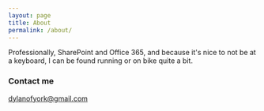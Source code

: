 ```yaml
---
layout: page
title: About
permalink: /about/
---
```


Professionally, SharePoint and Office 365, and because it's nice to not be at a keyboard, I can be found running or on bike quite a bit.


### Contact me

[dylanofyork@gmail.com](mailto:dylanofyork@gmail.com)